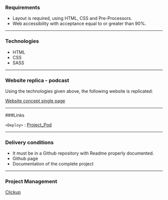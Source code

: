 ### Requirements
- Layout is required, using HTML, CSS and Pre-Processors. 
- Web accessibility with acceptance equal to or greater than 90%.

------------

### Technologies

- HTML
- CSS 
- SASS

------------



### Website replica - podcast
Using the technologies given above, the following website is replicated:

[Website concept single page](http://https://dribbble.com/shots/13988452-Podcast-website-concept-single-page)

------------



###Links


`<Deploy>` : [Project_Pod](https://pendradev.github.io/Project_Pod "Project_Pod")

------------
### Delivery conditions
- It must be in a Github repository with Readme properly documented.
- Github page
- Documentation of the complete project

------------
### Project Management
 [Clickup](https://pendradev.github.io/Project_Pod "Project_Pod")





